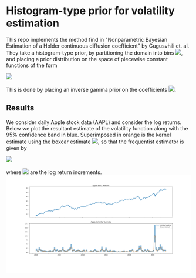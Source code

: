 # Histogram-type prior for volatility estimation

This repo implements the method find in "Nonparametric Bayesian Estimation of a Holder continuous diffusion coefficient"
by Gugusvhili et. al. They take a histogram-type prior, by partitioning the domain into bins <img src="https://render.githubusercontent.com/render/math?math=B_k">, and placing a prior distribution on the space of piecewise constant functions of the form

<img src="https://render.githubusercontent.com/render/math?math=\sigma^2(t)=\sum_{k=1}^N\theta_k I_{B_k}(t).">

This is done by placing an inverse gamma prior on the coefficients <img src="https://render.githubusercontent.com/render/math?math=\theta_k">.

## Results
We consider daily Apple stock data (AAPL) and consider the log returns. Below we plot the resultant estimate of the
volatility function along with the 95% confidence band in blue. Superimposed in orange is the kernel estimate using the
boxcar estimate <img src="https://render.githubusercontent.com/render/math?math=K_\epsilon(x, x_i)=I_{|x-x_i|<\epsilon}(x)">, so that the frequentist estimator is given by

<img src="https://render.githubusercontent.com/render/math?math=\sigma^2(t)=\sum_{i=1}^nK\epsilon(t, x_i)Y_i^2,">

where <img src="https://render.githubusercontent.com/render/math?math=Y_i"> are the log return increments.
![vol](https://github.com/DylanZammit/BinnedVolatility/blob/master/images/AAPL_volatility.png)
